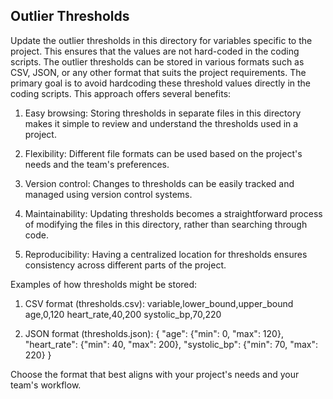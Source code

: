 ## Outlier Thresholds

Update the outlier thresholds in this directory for variables specific to the project. This ensures that the values are not hard-coded in the coding scripts. 
The outlier thresholds can be stored in various formats such as CSV, JSON, or any other format that suits the project requirements. The primary goal is to avoid hardcoding these threshold values directly in the coding scripts. This approach offers several benefits:

1. Easy browsing: Storing thresholds in separate files in this directory makes it simple to review and understand the thresholds used in a project.

2. Flexibility: Different file formats can be used based on the project's needs and the team's preferences.

3. Version control: Changes to thresholds can be easily tracked and managed using version control systems.

4. Maintainability: Updating thresholds becomes a straightforward process of modifying the files in this directory, rather than searching through code.

5. Reproducibility: Having a centralized location for thresholds ensures consistency across different parts of the project.

Examples of how thresholds might be stored:

1. CSV format (thresholds.csv):
   variable,lower_bound,upper_bound
   age,0,120
   heart_rate,40,200
   systolic_bp,70,220

2. JSON format (thresholds.json):
   {
     "age": {"min": 0, "max": 120},
     "heart_rate": {"min": 40, "max": 200},
     "systolic_bp": {"min": 70, "max": 220}
   }


Choose the format that best aligns with your project's needs and your team's workflow.

